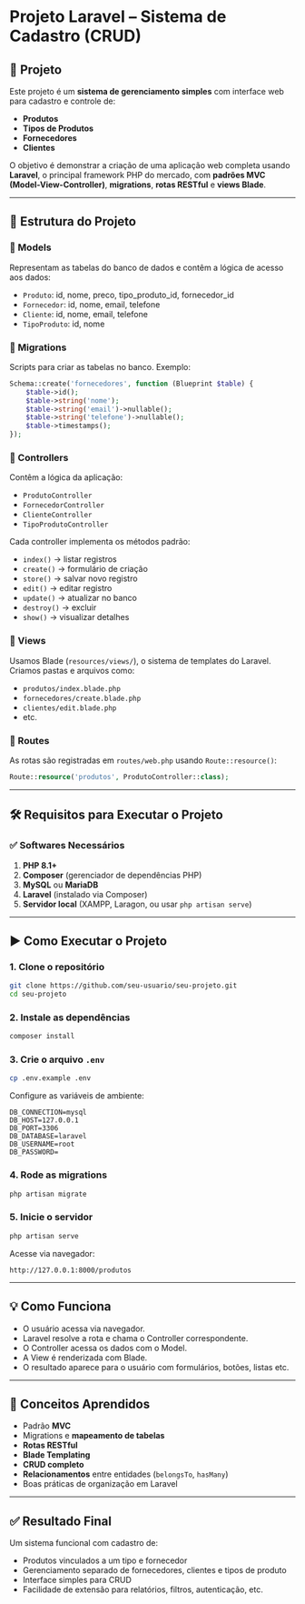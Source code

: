 # Projeto Laravel – Sistema de Cadastro (CRUD)

## 📌 Projeto

Este projeto é um **sistema de gerenciamento simples** com interface web para cadastro e controle de:

- **Produtos**
- **Tipos de Produtos**
- **Fornecedores**
- **Clientes**

O objetivo é demonstrar a criação de uma aplicação web completa usando **Laravel**, o principal framework PHP do mercado, com **padrões MVC (Model-View-Controller)**, **migrations**, **rotas RESTful** e **views Blade**.

---

## 🧱 Estrutura do Projeto

### 📁 Models

Representam as tabelas do banco de dados e contêm a lógica de acesso aos dados:

- `Produto`: id, nome, preco, tipo_produto_id, fornecedor_id
- `Fornecedor`: id, nome, email, telefone
- `Cliente`: id, nome, email, telefone
- `TipoProduto`: id, nome

### 📁 Migrations

Scripts para criar as tabelas no banco. Exemplo:

```php
Schema::create('fornecedores', function (Blueprint $table) {
    $table->id();
    $table->string('nome');
    $table->string('email')->nullable();
    $table->string('telefone')->nullable();
    $table->timestamps();
});
```

### 📁 Controllers

Contêm a lógica da aplicação:

- `ProdutoController`
- `FornecedorController`
- `ClienteController`
- `TipoProdutoController`

Cada controller implementa os métodos padrão:

- `index()` → listar registros
- `create()` → formulário de criação
- `store()` → salvar novo registro
- `edit()` → editar registro
- `update()` → atualizar no banco
- `destroy()` → excluir
- `show()` → visualizar detalhes

### 📁 Views

Usamos Blade (`resources/views/`), o sistema de templates do Laravel. Criamos pastas e arquivos como:

- `produtos/index.blade.php`
- `fornecedores/create.blade.php`
- `clientes/edit.blade.php`
- etc.

### 📁 Routes

As rotas são registradas em `routes/web.php` usando `Route::resource()`:

```php
Route::resource('produtos', ProdutoController::class);
```

---

## 🛠️ Requisitos para Executar o Projeto

### ✅ Softwares Necessários

1. **PHP 8.1+**
2. **Composer** (gerenciador de dependências PHP)
3. **MySQL** ou **MariaDB**
4. **Laravel** (instalado via Composer)
5. **Servidor local** (XAMPP, Laragon, ou usar `php artisan serve`)

---

## ▶️ Como Executar o Projeto

### 1. Clone o repositório

```bash
git clone https://github.com/seu-usuario/seu-projeto.git
cd seu-projeto
```

### 2. Instale as dependências

```bash
composer install
```

### 3. Crie o arquivo `.env`

```bash
cp .env.example .env
```

Configure as variáveis de ambiente:

```dotenv
DB_CONNECTION=mysql
DB_HOST=127.0.0.1
DB_PORT=3306
DB_DATABASE=laravel
DB_USERNAME=root
DB_PASSWORD=
```

### 4. Rode as migrations

```bash
php artisan migrate
```

### 5. Inicie o servidor

```bash
php artisan serve
```

Acesse via navegador:

```
http://127.0.0.1:8000/produtos
```

---

## 💡 Como Funciona

- O usuário acessa via navegador.
- Laravel resolve a rota e chama o Controller correspondente.
- O Controller acessa os dados com o Model.
- A View é renderizada com Blade.
- O resultado aparece para o usuário com formulários, botões, listas etc.

---

## 🧠 Conceitos Aprendidos

- Padrão **MVC**
- Migrations e **mapeamento de tabelas**
- **Rotas RESTful**
- **Blade Templating**
- **CRUD completo**
- **Relacionamentos** entre entidades (`belongsTo`, `hasMany`)
- Boas práticas de organização em Laravel

---

## ✅ Resultado Final

Um sistema funcional com cadastro de:

- Produtos vinculados a um tipo e fornecedor
- Gerenciamento separado de fornecedores, clientes e tipos de produto
- Interface simples para CRUD
- Facilidade de extensão para relatórios, filtros, autenticação, etc.